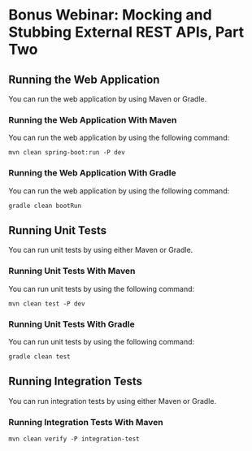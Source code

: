 # Bonus Webinar: Mocking and Stubbing External REST APIs, Part Two

## Running the Web Application

You can run the web application by using Maven or Gradle.

### Running the Web Application With Maven

You can run the web application by using the following command:

	mvn clean spring-boot:run -P dev
	
### Running the Web Application With Gradle

You can run the web application by using the following command:

	gradle clean bootRun

## Running Unit Tests

You can run unit tests by using either Maven or Gradle.

### Running Unit Tests With Maven

You can run unit tests by using the following command:

    mvn clean test -P dev

### Running Unit Tests With Gradle

You can run unit tests by using the following command:

	gradle clean test
	
## Running Integration Tests

You can run integration tests by using either Maven or Gradle.

### Running Integration Tests With Maven

    mvn clean verify -P integration-test